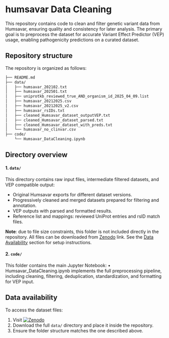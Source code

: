 # humsavar Data Cleaning

This repository contains code to clean and filter genetic variant data from Humsavar, ensuring quality and consistency for later analysis. The primary goal is to preprocess the dataset for accurate Variant Effect Predictor (VEP) usage, enabling pathogenicity predictions on a curated dataset.


## Repository structure

The repository is organized as follows:
```bash
├── README.md
├── data/
│   ├── humsavar_202102.txt
│   ├── humsavar_202501.txt
│   ├── uniprotkb_reviewed_true_AND_organism_id_2025_04_09.list
│   ├── humsavar_20212025.csv
│   ├── humsavar_20212025_v2.csv
│   ├── humsavar_rsIDs.txt
│   ├── cleaned_Humsavar_dataset_outputVEP.txt
│   ├── cleaned_Humsavar_dataset_parsed.txt
│   ├── cleaned_Humsavar_dataset_with_preds.txt
│   └── humsavar_no_clinvar.csv
├── code/
    └── Humsavar_DataCleaning.ipynb
```


## Directory overview

#### 1. `data/`

This directory contains raw input files, intermediate filtered datasets, and VEP compatible output:
* Original Humsavar exports for different dataset versions.
* Progressively cleaned and merged datasets prepared for filtering and annotation.
* VEP outputs with parsed and formatted results.
* Reference list and mappings: reviewed UniProt entries and rsID match files.

**Note**: due to file size constraints, this folder is not included directly in the repository.
All files can be downloaded from [Zenodo](https://doi.org/10.5281/zenodo.15275485) link. See the [Data Availability](#data-availability) section for setup instructions.


#### 2. `code/`

This folder contains the main Jupyter Notebook:
	•	Humsavar_DataCleaning.ipynb implements the full preprocessing pipeline, including cleaning, filtering, deduplication, standardization, and formatting for VEP input.


## Data availability
To access the dataset files:
1. Visit  [![Zenodo](https://zenodo.org/badge/DOI/10.5281/zenodo.15275485.svg)](https://doi.org/10.5281/zenodo.15275485)
2. Download the full `data/` directory and place it inside the repository.
3. Ensure the folder structure matches the one described above.
